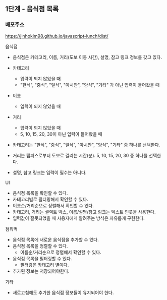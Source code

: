 ## 1단계 - 음식점 목록

### 배포주소
https://jinhokim98.github.io/javascript-lunch/dist/

음식점

- 음식점은 카테고리, 이름, 거리(도보 이동 시간), 설명, 참고 링크 정보를 갖고 있다.
- 카테고리
  - 입력이 되지 않았을 때
  - "한식", "중식", "일식", "아시안", "양식", "기타" 가 아닌 입력이 들어왔을 때
- 이름
  - 입력이 되지 않았을 때
- 거리

  - 입력이 되지 않았을 때
  - 5, 10, 15, 20, 30이 아닌 입력이 들어왔을 때

- 카테고리는 "한식", "중식", "일식", "아시안", "양식", "기타" 중 하나를 선택한다.
- 거리는 캠퍼스로부터 도보로 걸리는 시간(분). 5, 10, 15, 20, 30 중 하나를 선택한다.
- 설명, 참고 링크는 입력이 필수는 아니다.

UI

- 음식점 목록을 확인할 수 있다.
- 카테고리별로 필터링해서 확인할 수 있다.
- 이름순/거리순으로 정렬해서 확인할 수 있다.
- 카테고리, 거리는 셀렉트 박스, 이름/설명/참고 링크는 텍스트 인풋을 사용한다.
- 입력값이 잘못되었을 때 사용자에게 알려주는 방식은 자유롭게 구현한다.

점뭐먹

- 음식점 목록에 새로운 음식점을 추가할 수 있다.
- 음식점 목록을 정렬할 수 있다.
  - 이름순/거리순으로 정렬해서 확인할 수 있다.
- 음식점 목록을 필터링할 수 있다.
  - 필터링은 카테고리 별이다.
- 추가된 정보는 저장되어야한다.

기타

- 새로고침해도 추가한 음식점 정보들이 유지되어야 한다.
